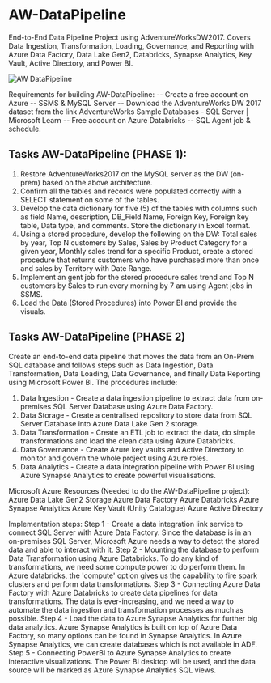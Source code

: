 # AW-DataPipeline
End-to-End Data Pipeline Project using AdventureWorksDW2017. Covers Data Ingestion, Transformation, Loading, Governance, and Reporting with Azure Data Factory, Data Lake Gen2, Databricks, Synapse Analytics, Key Vault, Active Directory, and Power BI.

![AW DataPipeline](AW%20DataPipeline_image.jpg)


Requirements for building AW-DataPipeline: 
--	Create a free account on Azure 
-- SSMS & MySQL Server 
-- Download the AdventureWorks DW 2017 dataset from the link AdventureWorks Sample Databases - SQL Server | Microsoft Learn
-- Free account on Azure Databricks 
-- SQL Agent job & schedule.

## Tasks AW-DataPipeline (PHASE 1):
1. Restore AdventureWorks2017 on the MySQL server as the DW (on-prem) based on the above architecture. 
2. Confirm all the tables and records were populated correctly with a SELECT statement on some of the tables.
3. Develop the data dictionary for five (5) of the tables with columns such as field Name, description, DB_Field Name, Foreign Key, Foreign key table, Data type, and comments. Store the dictionary in Excel format. 
4. Using a stored procedure, develop the following on the DW: Total sales by year, Top N customers by Sales, Sales by Product Category for a given year, Monthly sales trend for a specific Product, create a stored procedure that returns customers who have purchased more than once and sales by Territory with Date Range. 
5. Implement an gent job for the stored procedure sales trend and Top N customers by Sales to run every morning by 7 am using Agent jobs in SSMS. 
6. Load the Data (Stored Procedures) into Power BI and provide the visuals.

## Tasks AW-DataPipeline (PHASE 2)
Create an end-to-end data pipeline that moves the data from an On-Prem SQL database and follows steps such as Data Ingestion, Data Transformation, Data Loading, Data Governance, and finally Data Reporting using Microsoft Power BI. 
The procedures include: 
1. Data Ingestion - Create a data ingestion pipeline to extract data from on-premises SQL Server Database using Azure Data Factory.
2. Data Storage - Create a centralised repository to store data from SQL Server Database into Azure Data Lake Gen 2 storage. 
3. Data Transformation - Create an ETL job to extract the data, do simple transformations and load the clean data using Azure Databricks. 
4. Data Governance - Create Azure key vaults and Active Directory to monitor and govern the whole project using Azure roles. 
5. Data Analytics - Create a data integration pipeline with Power BI using Azure Synapse Analytics to create powerful visualisations.

Microsoft Azure Resources (Needed to do the AW-DataPipeline project):
Azure Data Lake Gen2 Storage 
Azure Data Factory 
Azure Databricks 
Azure Synapse Analytics 
Azure Key Vault (Unity Catalogue) 
Azure Active Directory

Implementation steps:
Step 1 - Create a data integration link service to connect SQL Server with Azure Data Factory. Since the database is in an on-premises SQL Server, Microsoft Azure needs a way to detect the stored data and able to interact with it. 
Step 2 - Mounting the database to perform Data Transformation using Azure Databricks. To do any kind of transformations, we need some compute power to do perform them. In Azure databricks, the 'compute' option gives us the capability to fire spark clusters and perform data transformations. Step 3 - Connecting Azure Data Factory with Azure Databricks to create data pipelines for data transformations. The data is ever-increasing, and we need a way to automate the data ingestion and transformation processes as much as possible. 
Step 4 - Load the data to Azure Synapse Analytics for further big data analytics. Azure Synapse Analytics is built on top of Azure Data Factory, so many options can be found in Synapse Analytics. In Azure Synapse Analytics, we can create databases which is not available in ADF. 
Step 5 - Connecting PowerBI to Azure Synapse Analytics to create interactive visualizations. The Power BI desktop will be used, and the data source will be marked as Azure Synapse Analytics SQL views.

